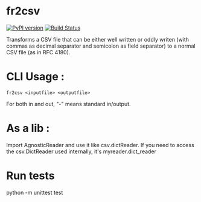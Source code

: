 fr2csv
======

[![PyPI version](https://badge.fury.io/py/fr2csv.svg)](http://badge.fury.io/py/fr2csv)
[![Build Status](https://travis-ci.org/ewjoachim/fr2csv.svg?branch=master)](https://travis-ci.org/ewjoachim/fr2csv)

Transforms a CSV file that can be either well written or oddly writen
(with commas as decimal separator and semicolon as field separator) to a
normal CSV file (as in RFC 4180).

CLI Usage :
===========

    fr2csv <inputfile> <outputfile>

For both in and out, "-" means standard in/output.

As a lib :
==========

Import AgnosticReader and use it like csv.dictReader. If you need to access
the csv.DictReader used internally, it's myreader.dict_reader


Run tests
=========

python -m unittest test
